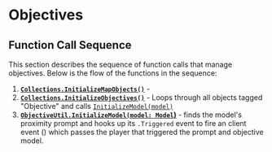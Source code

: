 # Objectives

## Function Call Sequence

This section describes the sequence of function calls that manage objectives. Below is the flow of the functions in the sequence:

1. **[``Collections.InitializeMapObjects()``](ModuleScripts/Collections.md)** - 
2. **[``Collections.InitializeObjectives()``](/ModuleScripts/Collections/#initializeobjectives)** - Loops through all objects tagged "Objective" and calls [``InitializeModel(model)``](ModuleScripts/ObjectiveUtil.md)
3. **[``ObjectiveUtil.InitializeModel(model: Model``)](ModuleScripts/ObjectiveUtil.md)** - finds the model's proximity prompt and hooks up its ``.Triggered`` event to fire an client event () which passes the player that triggered the prompt and objective model.

